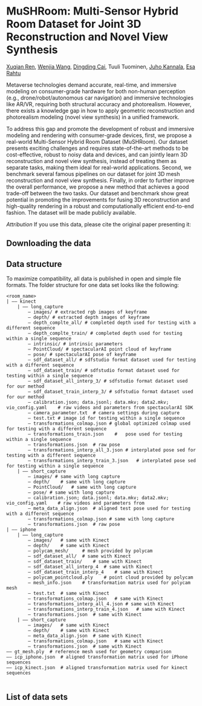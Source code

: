 # MuSHRoom: Multi-Sensor Hybrid Room Dataset for Joint 3D Reconstruction and Novel View Synthesis
 [Xuqian Ren](https://xuqianren.github.io/), [Wenjia Wang](https://wenjiawang0312.github.io/), [Dingding Cai](https://dingdingcai.github.io/), Tuuli Tuominen, [Juho Kannala](https://users.aalto.fi/~kannalj1/), [Esa Rahtu](https://esa.rahtu.fi/) 

Metaverse technologies demand accurate, real-time, and immersive modeling on consumer-grade hardware for both non-human perception (e.g., drone/robot/autonomous car navigation) and immersive technologies like AR/VR, requiring both structural accuracy and photorealism. However, there exists a knowledge gap in how to apply geometric reconstruction and photorealism modeling (novel view synthesis) in a unified framework. 

To address this gap and promote the development of robust and immersive modeling and rendering with consumer-grade devices, first, we propose a real-world Multi-Sensor Hybrid Room Dataset (MuSHRoom). Our dataset presents exciting challenges and requires state-of-the-art methods to be cost-effective, robust to noisy data and devices, and can jointly learn 3D reconstruction and novel view synthesis, instead of treating them as separate tasks, making them ideal for real-world applications. Second, we benchmark several famous pipelines on our dataset for joint 3D mesh reconstruction and novel view synthesis. Finally, in order to further improve the overall performance, we propose a new method that achieves a good trade-off between the two tasks. Our dataset and benchmark show great potential in promoting the improvements for fusing 3D reconstruction and high-quality rendering in a robust and computationally efficient end-to-end fashion. The dataset will be made publicly available.

*Attribution*
If you use this data, please cite the original paper presenting it:




## Downloading the data
<!-- The data files are available for download on Zenodo:  [https://zenodo.org/record/1320824](https://zenodo.org/record/1320824)  and can be downloaded on a per dataset basis from there. You can also use wget with the following bash snippet to fetch all the data:
```
# Download all 20 data ZIPs from Zenodo
for i in $(seq -f “%02g” 1 23);
do
  wget -O advio-$i.zip https://zenodo.org/record/1476931/files/advio-$i.zip
done
``` -->

## Data structure
To maximize compatibility, all data is published in open and simple file formats. The folder structure for one data set looks like the following:

```
<room_name>
| —— kinect
	| —— long_capture
		— images/ # extracted rgb images of keyframe
		— depth/ # extracted depth images of keyframe
  		— depth_complte_all/ # completed depth used for testing with a different sequence
		— depth_complte_train/ # completed depth used for testing within a single sequence
		— intrinsic/ # intrinsic parameters
		— PointCloud/ # spectacularAI point cloud of keyframe
		— pose/	# spectacularAI pose of keyframe
		— sdf_dataset_all/ # sdfstudio format dataset used for testing with a different sequence
		— sdf_dataset_train/ # sdfstudio format dataset used for testing within a single sequence
		— sdf_dataset_all_interp_3/ # sdfstudio format dataset used for our method
		— sdf_dataset_train_interp_3/ # sdfstudio format dataset used for our method
		— calibration.json; data.jsonl; data.mkv; data2.mkv; vio_config.yaml	# raw videos and parameters from spectacularAI SDK
		— camera_parameter.txt	# camera settings during capture
		— test.txt # image id for testing within a single sequence
		— transformations_colmap.json # global optimized colmap used for testing with a different sequence
		— transformations_train.json	#	pose used for testing within a single sequence
		— transformations.json	# raw pose 
		— transformations_interp_all_3.json	# interplated pose sed for testing with a different sequence
		— transformations_interp_train_3.json	# interplated pose sed for testing within a single sequence
	| —— short_capture
		— images/ # same with long capture
		— depth/	# same with long capture
		— PointCloud/	# same with long capture
		— pose/	# same with long capture
		— calibration.json; data.jsonl; data.mkv; data2.mkv; vio_config.yaml	# raw videos and parameters from 
		— meta_data_align.json	# aligned test pose used for testing with a different sequence
		— transformations_colmap.json # same with long capture
		— transformations.json	# raw pose 
| —— iphone
	| —— long_capture
		— images/	# same with Kinect
		— depth/	# same with Kinect
		— polycam_mesh/		# mesh provided by polycam
		— sdf_dataset_all/	# same with Kinect
		— sdf_dataset_train/	# same with Kinect
		— sdf_dataset_all_interp_4	# same with Kinect
		— sdf_dataset_train_interp_4	# same with Kinect
		— polycam_pointcloud.ply	# point cloud provided by polycam
		— mesh_info.json	# transformation matrix used for polycam mesh
		— test.txt	# same with Kinect
		— transformations_colmap.json	# same with Kinect
		— transformations_interp_all_4.json	# same with Kinect
		— transformations_interp_train_4.json	# same with Kinect
		— transformations.json	# same with Kinect
	| —— short_capture
		— images/	# same with Kinect
		— depth/	# same with Kinect
		— meta_data_align.json	# same with Kinect
		— transformations_colmap.json	# same with Kinect
		— transformations.json	# same with Kinect
—— gt_mesh.ply	# reference mesh used for geometry comparison
—— icp_iphone.json	# aligned transformation matrix used for iPhone sequences
—— icp_kinect.json	# aligned transformation matrix used for kinect sequences
			
```

## List of data sets

